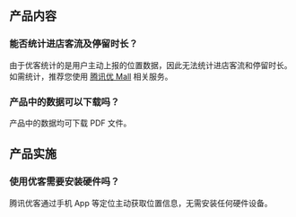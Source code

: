 ## 产品内容
### 能否统计进店客流及停留时长？
由于优客统计的是用户主动上报的位置数据，因此无法统计进店客流和停留时长。如需统计，推荐您使用 [腾讯优 Mall](/document/product/860/17221) 相关服务。

### 产品中的数据可以下载吗？
产品中的数据均可下载 PDF 文件。
## 产品实施
### 使用优客需要安装硬件吗？
腾讯优客通过手机 App 等定位主动获取位置信息，无需安装任何硬件设备。